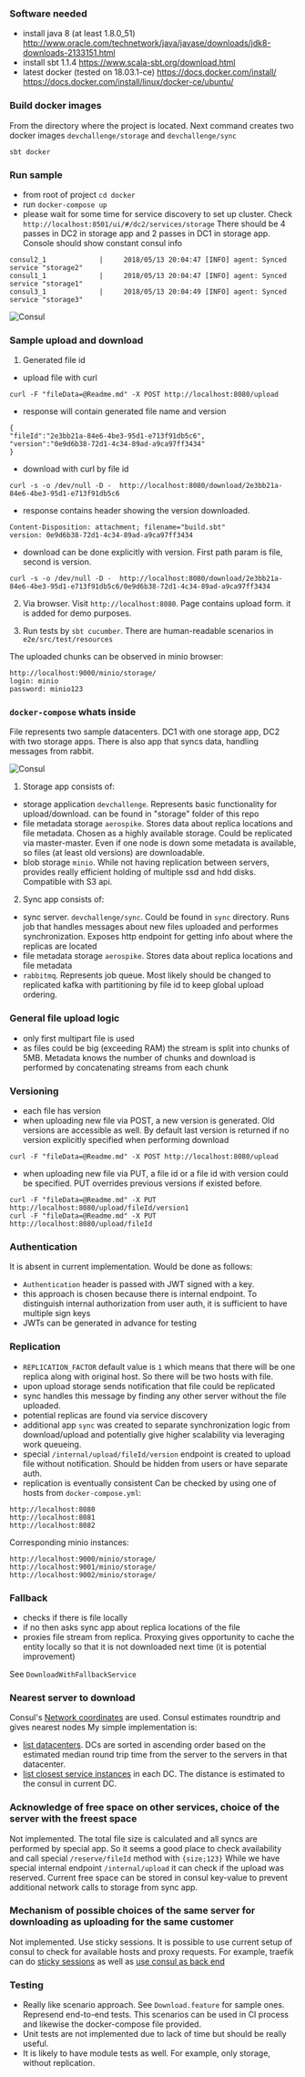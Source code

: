 ### Software needed

* install java 8 (at least 1.8.0_51)
http://www.oracle.com/technetwork/java/javase/downloads/jdk8-downloads-2133151.html
* install sbt 1.1.4
https://www.scala-sbt.org/download.html
* latest docker  (tested on 18.03.1-ce)
https://docs.docker.com/install/
https://docs.docker.com/install/linux/docker-ce/ubuntu/

### Build docker images
From the directory where the project is located.
Next command creates two docker images `devchallenge/storage` and `devchallenge/sync` 
```
sbt docker
```

### Run sample

* from root of project `cd docker`
* run `docker-compose up`  
* please wait for some time for service discovery to set up cluster.
Check `http://localhost:8501/ui/#/dc2/services/storage`
There should be 4 passes in DC2 in storage app and 2 passes in DC1 in storage app.
Console should show constant consul info 
```
consul2_1             |     2018/05/13 20:04:47 [INFO] agent: Synced service "storage2"
consul1_1             |     2018/05/13 20:04:47 [INFO] agent: Synced service "storage1"
consul3_1             |     2018/05/13 20:04:49 [INFO] agent: Synced service "storage3"
```
![Consul](images/consul_dc2.png)


### Sample upload and download

1) Generated file id

* upload file with curl 

```
curl -F "fileData=@Readme.md" -X POST http://localhost:8080/upload
```
* response will contain generated file name and version
```
{
"fileId":"2e3bb21a-84e6-4be3-95d1-e713f91db5c6",
"version":"0e9d6b38-72d1-4c34-89ad-a9ca97ff3434"
}
```
* download with curl by file id
```
curl -s -o /dev/null -D -  http://localhost:8080/download/2e3bb21a-84e6-4be3-95d1-e713f91db5c6
```
* response contains header showing the version downloaded.
```
Content-Disposition: attachment; filename="build.sbt"
version: 0e9d6b38-72d1-4c34-89ad-a9ca97ff3434
```
* download can be done explicitly with version. First path param is file, second is version.
```
curl -s -o /dev/null -D -  http://localhost:8080/download/2e3bb21a-84e6-4be3-95d1-e713f91db5c6/0e9d6b38-72d1-4c34-89ad-a9ca97ff3434
```

2) Via browser. Visit `http://localhost:8080`. Page contains upload form. it is added for demo purposes.

3) Run tests by `sbt cucumber`. There are human-readable scenarios in `e2e/src/test/resources`

The uploaded chunks can be observed in minio browser:
```
http://localhost:9000/minio/storage/
login: minio
password: minio123
```

### `docker-compose` whats inside

File represents two sample datacenters. DC1 with one storage app, DC2 with two storage apps. 
There is also app that syncs  data, handling messages from rabbit.

![Consul](images/devchallenge_storage.jpg)

1) Storage app consists of:
- storage application `devchallenge`. Represents basic functionality for upload/download. can be found in  "storage" folder of this repo  
- file metadata storage `aerospike`. Stores data about replica locations and file metadata.
Chosen as a highly available storage. Could be replicated via master-master.
Even if one node is down some metadata is available, so files (at least old versions) are downloadable. 
- blob storage `minio`. 
While not having replication between servers, provides really efficient holding of multiple ssd and hdd disks.
Compatible with S3 api. 

2) Sync app consists of:
- sync server. `devchallenge/sync`. Could be found in `sync` directory.
Runs job that handles messages about new files uploaded and performes synchronization.
Exposes http endpoint for getting info about where the replicas are located
- file metadata storage `aerospike`. Stores data about replica locations and file metadata 
- `rabbitmq`. Represents job queue.
Most likely should be changed to replicated kafka with partitioning by file id to keep global upload ordering.

### General file upload logic
* only first multipart file is used
* as files could be big (exceeding RAM) the stream is split into chunks of 5MB.
Metadata knows the number of chunks and download is performed by concatenating streams from each chunk

### Versioning  

* each file has version
* when uploading new file via POST, a new version is generated. Old versions are accessible as well. 
By default last version is returned if no version explicitly specified when performing download  
```
curl -F "fileData=@Readme.md" -X POST http://localhost:8080/upload
```
* when uploading new file via PUT, a file id or a file id with version could be specified. PUT overrides previous versions if existed before.
```
curl -F "fileData=@Readme.md" -X PUT http://localhost:8080/upload/fileId/version1
curl -F "fileData=@Readme.md" -X PUT http://localhost:8080/upload/fileId
```

### Authentication
It is absent in current implementation. Would be done as follows:
* `Authentication` header is passed with JWT signed with a key.
* this approach is chosen because there is internal endpoint. 
To distinguish internal authorization from user auth, it is sufficient to have multiple sign keys     
* JWTs can be generated in advance for testing

### Replication
* `REPLICATION_FACTOR` default value is `1` which means that there will be one replica along with original host. So there will be two hosts with file.
* upon upload storage sends notification that file could be replicated
* sync handles this message by finding any other server without the file uploaded.
* potential replicas are found via service discovery
* additional app `sync` was created to separate synchronization logic from download/upload
and potentially give higher scalability via leveraging work queueing.
* special `/internal/upload/fileId/version` endpoint is created to upload file without notification.
Should be hidden from users or have separate auth.  
* replication is eventually consistent
Can be checked by using one of hosts from `docker-compose.yml`:
```
http://localhost:8080
http://localhost:8081
http://localhost:8082
```
Corresponding minio instances:
```
http://localhost:9000/minio/storage/
http://localhost:9001/minio/storage/
http://localhost:9002/minio/storage/
```

### Fallback 
* checks if there is file locally
* if no then asks sync app about replica locations of the file
* proxies file stream from replica. 
Proxying gives opportunity to cache the entity locally so that it is not downloaded next time (it is potential improvement)
  
See `DownloadWithFallbackService`

### Nearest server to download
Consul's [Network coordinates](https://www.consul.io/docs/internals/coordinates.html) are used. Consul estimates roundtrip and gives nearest nodes
My simple implementation is:
* [list datacenters](https://www.consul.io/api/catalog.html#list-datacenters). 
DCs are sorted in ascending order based on the estimated median round trip time from the server to the servers in that datacenter.
* [list closest service instances](https://www.consul.io/api/catalog.html#list-nodes-for-service) in each DC. The distance is estimated to the consul in current DC.

### Acknowledge of free space on other services, choice of the server with the freest space
Not implemented. 
The total file size is calculated and all syncs are performed by special app.
So it seems a good place to check availability and call special `/reserve/fileId` method with `{size;123}`
While we have special internal endpoint `/internal/upload` it can check if the upload was reserved.
Current free space can be stored in consul key-value to prevent additional network calls to storage from sync app.  

     
### Mechanism of possible choices of the same server for downloading as uploading for the same customer
Not implemented.
Use sticky sessions.
It is possible to use current setup of consul to check for available hosts and proxy requests.
For example, traefik can do [sticky sessions](https://docs.traefik.io/basics/#sticky-sessions) as well as [use consul as back end](https://docs.traefik.io/configuration/backends/consulcatalog/)

### Testing
* Really like scenario approach. See `Download.feature` for sample ones. Represend end-to-end tests. 
This scenarios can be used in CI process and likewise the docker-compose file provided.
* Unit tests are not implemented due to lack of time but should be really useful. 
* It is likely to have module tests as well. For example, only storage, without replication. 

